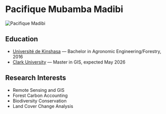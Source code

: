 # Pacifique Mubamba Madibi

![Pacifique Madibi](https://github.com/Pams92.png)

## Education

- [Université de Kinshasa](https://www.unikin.ac.cd) — Bachelor in Agronomic Engineering/Forestry, 2016
- [Clark University](https://www.clarku.edu) — Master in GIS, expected May 2026

## Research Interests

- Remote Sensing and GIS
- Forest Carbon Accounting
- Biodiversity Conservation
- Land Cover Change Analysis